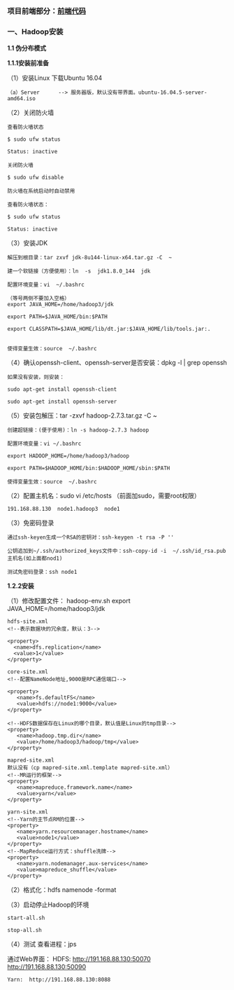 ### 项目前端部分：[前端代码](http://gitee.com/third_e/bishe-netdisc-web?_from=gitee_search)

### 一、Hadoop安装


 **1.1 伪分布模式** 

 **1.1.1安装前准备** 

（1）安装Linux
      下载Ubuntu 16.04

    （a）Server      --> 服务器版，默认没有带界面。ubuntu-16.04.5-server-amd64.iso

（2）关闭防火墙
    
    查看防火墙状态

    $ sudo ufw status

    Status: inactive

    关闭防火墙

    $ sudo ufw disable

    防火墙在系统启动时自动禁用
    
    查看防火墙状态：

    $ sudo ufw status

    Status: inactive

（3）安装JDK

    解压到根目录：tar zxvf jdk-8u144-linux-x64.tar.gz -C  ~

    建一个软链接（方便使用）：ln  -s  jdk1.8.0_144  jdk

    配置环境变量：vi  ~/.bashrc

    （等号两侧不要加入空格）
    export JAVA_HOME=/home/hadoop3/jdk

    export PATH=$JAVA_HOME/bin:$PATH

    export CLASSPATH=$JAVA_HOME/lib/dt.jar:$JAVA_HOME/lib/tools.jar:.


    使得变量生效：source  ~/.bashrc

（4）确认openssh-client、openssh-server是否安装：dpkg -l | grep openssh

    如果没有安装，则安装：

    sudo apt-get install openssh-client

    sudo apt-get install openssh-server

（5）安装包解压：tar -zxvf hadoop-2.7.3.tar.gz -C ~

    创建超链接：(便于使用)：ln -s hadoop-2.7.3 hadoop

    配置环境变量：vi ~/.bashrc
    
    export HADOOP_HOME=/home/hadoop3/hadoop

    export PATH=$HADOOP_HOME/bin:$HADOOP_HOME/sbin:$PATH

    使得变量生效：source  ~/.bashrc

（2）配置主机名：sudo vi  /etc/hosts   （前面加sudo，需要root权限）

    191.168.88.130  node1.hadoop3  node1

（3）免密码登录

    通过ssh-keyen生成一个RSA的密钥对：ssh-keygen -t rsa -P ''

    公钥追加到~/.ssh/authorized_keys文件中：ssh-copy-id -i  ~/.ssh/id_rsa.pub  主机名(如上面都nod1)

    测试免密码登录：ssh node1

 **1.2.2安装** 

（1）修改配置文件：
    hadoop-env.sh
    export JAVA_HOME=/home/hadoop3/jdk

    hdfs-site.xml
    <!--表示数据块的冗余度，默认：3-->
    
    <property>
      <name>dfs.replication</name>
      <value>1</value>
    </property>

    core-site.xml
    <!--配置NameNode地址,9000是RPC通信端口-->
    
    <property>
       <name>fs.defaultFS</name>
       <value>hdfs://node1:9000</value>
    </property>	
    
    <!--HDFS数据保存在Linux的哪个目录，默认值是Linux的tmp目录-->
    <property>
       <name>hadoop.tmp.dir</name>
       <value>/home/hadoop3/hadoop/tmp</value>
    </property>	

    mapred-site.xml
    默认没有（cp mapred-site.xml.template mapred-site.xml）
    <!--MR运行的框架-->
    <property>
       <name>mapreduce.framework.name</name>
       <value>yarn</value>
    </property>	
    
    yarn-site.xml
    <!--Yarn的主节点RM的位置-->
    <property>
       <name>yarn.resourcemanager.hostname</name>
       <value>node1</value>
    </property>	
    <!--MapReduce运行方式：shuffle洗牌-->
    <property>
       <name>yarn.nodemanager.aux-services</name>
       <value>mapreduce_shuffle</value>
    </property>	


（2）格式化：hdfs namenode -format

（3）启动停止Hadoop的环境

    start-all.sh

    stop-all.sh
（4）测试
    查看进程：jps

通过Web界面：
    HDFS:  http://191.168.88.130:50070    http://191.168.88.130:50090

    Yarn:  http://191.168.88.130:8088